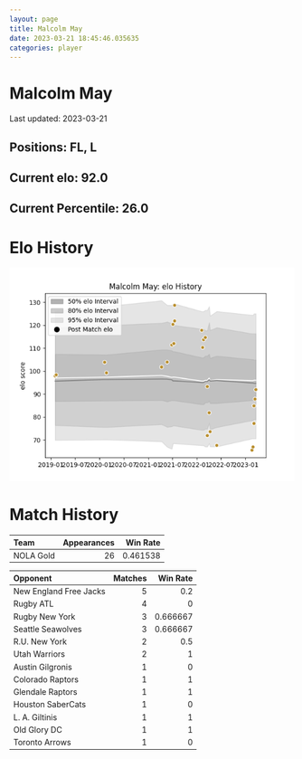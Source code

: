 ```yaml
---  
layout: page  
title: Malcolm May  
date: 2023-03-21 18:45:46.035635  
categories: player  
---
```

# Malcolm May


Last updated: 2023-03-21
## Positions: FL, L

## Current elo: 92.0

## Current Percentile: 26.0

# Elo History


![elo history](history_MalcolmMay.png)
# Match History


| Team      |   Appearances |   Win Rate |
|:----------|--------------:|-----------:|
| NOLA Gold |            26 |   0.461538 |

| Opponent               |   Matches |   Win Rate |
|:-----------------------|----------:|-----------:|
| New England Free Jacks |         5 |   0.2      |
| Rugby ATL              |         4 |   0        |
| Rugby New York         |         3 |   0.666667 |
| Seattle Seawolves      |         3 |   0.666667 |
| R.U. New York          |         2 |   0.5      |
| Utah Warriors          |         2 |   1        |
| Austin Gilgronis       |         1 |   0        |
| Colorado Raptors       |         1 |   1        |
| Glendale Raptors       |         1 |   1        |
| Houston SaberCats      |         1 |   0        |
| L. A. Giltinis         |         1 |   1        |
| Old Glory DC           |         1 |   1        |
| Toronto Arrows         |         1 |   0        |